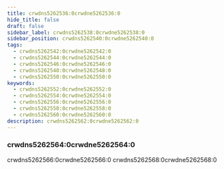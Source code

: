 ```yaml
---
title: crwdns5262536:0crwdne5262536:0
hide_title: false
draft: false
sidebar_label: crwdns5262538:0crwdne5262538:0
sidebar_position: crwdns5262540:0crwdne5262540:0
tags:
  - crwdns5262542:0crwdne5262542:0
  - crwdns5262544:0crwdne5262544:0
  - crwdns5262546:0crwdne5262546:0
  - crwdns5262548:0crwdne5262548:0
  - crwdns5262550:0crwdne5262550:0
keywords:
  - crwdns5262552:0crwdne5262552:0
  - crwdns5262554:0crwdne5262554:0
  - crwdns5262556:0crwdne5262556:0
  - crwdns5262558:0crwdne5262558:0
  - crwdns5262560:0crwdne5262560:0
description: crwdns5262562:0crwdne5262562:0
---
```


### crwdns5262564:0crwdne5262564:0

crwdns5262566:0crwdne5262566:0 crwdns5262568:0crwdne5262568:0
